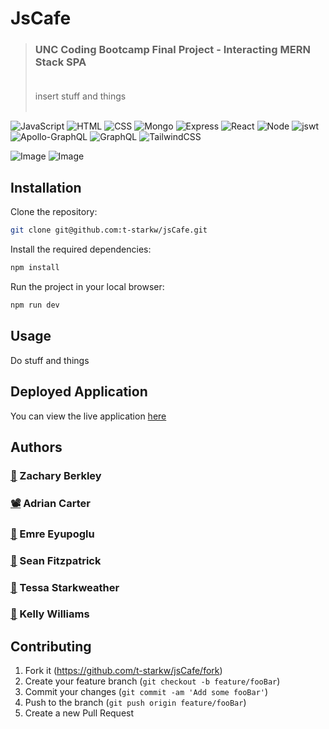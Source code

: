 # JsCafe
>### UNC Coding Bootcamp Final Project - Interacting MERN Stack SPA <br><br>
> insert stuff and things <br><br>

![JavaScript][js-url]
![HTML][html-url]
![CSS][css-url]
![Mongo][mongo-url]
![Express][express-url]
![React][react-url]
![Node][node-url]
![jswt][jswtoken-url]
![Apollo-GraphQL][apollo-url]
![GraphQL][graphql-url]
![TailwindCSS][tailwindcss-url]


![Image](https://drive.google.com/uc?export=view&id=1hDQd3ccP78WglCZLrumH-bfi1Att0H1R)
![Image](https://drive.google.com/uc?export=view&id=1FYk-JoAvZpZgar2Uam-Ji0l61_ZhVqPT)


## Installation

Clone the repository:

```sh
git clone git@github.com:t-starkw/jsCafe.git
```

Install the required dependencies:

```sh
npm install
```

Run the project in your local browser:

```sh
npm run dev
```

## Usage

Do stuff and things

## Deployed Application
You can view the live application
[here](https://js2cafe.herokuapp.com/)

## Authors

### [🎹](https://github.com/ZBerkley88) Zachary Berkley
### [📽️](https://github.com/carter-adrian) Adrian Carter
### [🚗](https://github.com/emreyupoglu) Emre Eyupoglu
### [🎨](https://github.com/smfitz) Sean Fitzpatrick
### [🍓](https://github.com/t-starkw) Tessa Starkweather
### [🦄](https://github.com/kellyfayrishta) Kelly Williams 


## Contributing

1. Fork it (<https://github.com/t-starkw/jsCafe/fork>)
2. Create your feature branch (`git checkout -b feature/fooBar`)
3. Commit your changes (`git commit -am 'Add some fooBar'`)
4. Push to the branch (`git push origin feature/fooBar`)
5. Create a new Pull Request

<!-- Markdown link & img dfn's -->

[node-url]: https://img.shields.io/badge/Node.js-43853D?style=for-the-badge&logo=node.js&logoColor=white
[js-url]: https://img.shields.io/badge/JavaScript-F7DF1E?style=for-the-badge&logo=javascript&logoColor=black
[html-url]: https://img.shields.io/badge/HTML5-E34F26?style=for-the-badge&logo=html5&logoColor=white
[css-url]: https://img.shields.io/badge/CSS3-1572B6?style=for-the-badge&logo=css3&logoColor=white
[python-url]: https://img.shields.io/badge/Python-14354C?style=for-the-badge&logo=python&logoColor=white
[express-url]: https://img.shields.io/badge/Express.js-404D59?style=for-the-badge
[react-url]: https://img.shields.io/badge/React-20232A?style=for-the-badge&logo=react&logoColor=61DAFB
[jquery-url]: https://img.shields.io/badge/jQuery-0769AD?style=for-the-badge&logo=jquery&logoColor=white
[bs-url]: https://img.shields.io/badge/Bootstrap-563D7C?style=for-the-badge&logo=bootstrap&logoColor=white
[tw-url]: https://img.shields.io/badge/Tailwind_CSS-38B2AC?style=for-the-badge&logo=tailwind-css&logoColor=white
[mongo-url]: https://img.shields.io/badge/MongoDB-4EA94B?style=for-the-badge&logo=mongodb&logoColor=white
[mysql-url]: https://img.shields.io/badge/MySQL-00000F?style=for-the-badge&logo=mysql&logoColor=white
[heroku-url]: https://img.shields.io/badge/Heroku-430098?style=for-the-badge&logo=heroku&logoColor=white
[sqlize-url]: https://img.shields.io/badge/sequelize-323330?style=for-the-badge&logo=sequelize&logoColor=blue
[jswtoken-url]: 	https://img.shields.io/badge/json%20web%20tokens-323330?style=for-the-badge&logo=json-web-tokens&logoColor=pink
[apollo-url]: https://img.shields.io/badge/-ApolloGraphQL-311C87?style=for-the-badge&logo=apollo-graphql
[graphql-url]: https://img.shields.io/badge/-GraphQL-E10098?style=for-the-badge&logo=graphql&logoColor=white
[tailwindcss-url]: https://img.shields.io/badge/Tailwind_CSS-38B2AC?style=for-the-badge&logo=tailwind-css&logoColor=white
